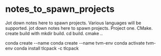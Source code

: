 # notes_to_spawn_projects
Jot down notes here to spawn projects. Various languages will be supported.
jot down notes here to spawn projects. Project one. CMake. create build with mkdir build. cd build. cmake ..

conda create --name <my-env>
conda create --name tvm-env
conda activate tvm-env
conda install tlcpack -c tlcpack
